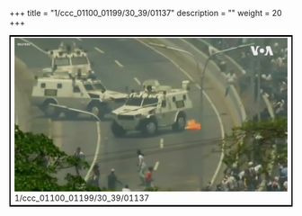 +++
title = "1/ccc_01100_01199/30_39/01137"
description = ""
weight = 20
+++

<table style="border:2px solid black;max-width:800px;max-height:800px;" 
><tr><td>
<img class="center-fit-jpg"
src="/jpg_/aaa_20190430_NxaOmWaI8sI_01136.jpg">
1/ccc_01100_01199/30_39/01137
</img></td></tr></table>
